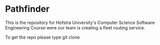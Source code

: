 # Pathfinder
This is the repository for Hofstra University's Computer Science Software Engineering Course were our team is creating a fleet routing service.

To get the repo please type git clone 
